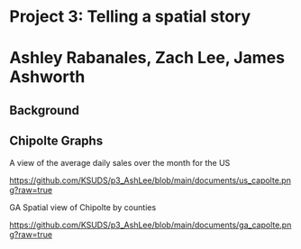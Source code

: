 # Project 3: Telling a spatial story
# Ashley Rabanales, Zach Lee, James Ashworth

## Background



## Chipolte Graphs

A view of the average daily sales over the month for the US

https://github.com/KSUDS/p3_AshLee/blob/main/documents/us_capolte.png?raw=true


GA Spatial view of Chipolte by counties

https://github.com/KSUDS/p3_AshLee/blob/main/documents/ga_capolte.png?raw=true



